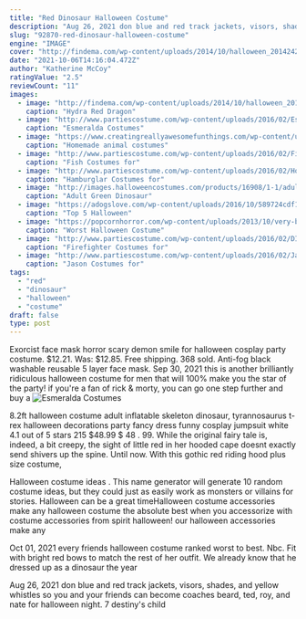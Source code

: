 ```yaml
---
title: "Red Dinosaur Halloween Costume"
description: "Aug 26, 2021 don blue and red track jackets, visors, shades, and yellow whistles so you and your friends can become coaches beard, ted, roy, and nate for halloween night. 7 destiny's child"
slug: "92870-red-dinosaur-halloween-costume"
engine: "IMAGE"
cover: "http://findema.com/wp-content/uploads/2014/10/halloween_20142423.jpg"
date: "2021-10-06T14:16:04.472Z"
author: "Katherine McCoy"
ratingValue: "2.5"
reviewCount: "11"
images:
  - image: "http://findema.com/wp-content/uploads/2014/10/halloween_20142423.jpg"
    caption: "Hydra Red Dragon"
  - image: "http://www.partiescostume.com/wp-content/uploads/2016/02/Esmeralda-Costume.jpg"
    caption: "Esmeralda Costumes"
  - image: "https://www.creatingreallyawesomefunthings.com/wp-content/uploads/2014/10/13655_963237232723_2212382_52729587_3453114_n.jpg"
    caption: "Homemade animal costumes"
  - image: "http://www.partiescostume.com/wp-content/uploads/2016/02/Fish-Costumes.jpg"
    caption: "Fish Costumes for"
  - image: "http://www.partiescostume.com/wp-content/uploads/2016/02/Homemade-Hamburglar-Costume.jpg"
    caption: "Hamburglar Costumes for"
  - image: "http://images.halloweencostumes.com/products/16908/1-1/adult-green-dinosaur-w-red-spikes.jpg"
    caption: "Adult Green Dinosaur"
  - image: "https://adogslove.com/wp-content/uploads/2016/10/589724cdf15bf5e8732622b72b4e5846.jpg"
    caption: "Top 5 Halloween"
  - image: "https://popcornhorror.com/wp-content/uploads/2013/10/very-bad-halloween-costumes_700x934_64e8.jpg"
    caption: "Worst Halloween Costume"
  - image: "http://www.partiescostume.com/wp-content/uploads/2016/02/DIY-Firefighter-Costume.jpg"
    caption: "Firefighter Costumes for"
  - image: "http://www.partiescostume.com/wp-content/uploads/2016/02/Jason-Costume-for-Kid.jpg"
    caption: "Jason Costumes for"
tags:
  - "red"
  - "dinosaur"
  - "halloween"
  - "costume"
draft: false
type: post
---
```


Exorcist face mask horror scary demon smile for halloween cosplay party costume. $12.21. Was: $12.85. Free shipping. 368 sold. Anti-fog black washable reusable 5 layer face mask. Sep 30, 2021 this is another brilliantly ridiculous halloween costume for men that will 100% make you the star of the party! if you're a fan of rick & morty, you can go one step further and buy a
![Esmeralda Costumes](http://www.partiescostume.com/wp-content/uploads/2016/02/Esmeralda-Costume.jpg "Esmeralda Costumes")

8.2ft halloween costume adult inflatable skeleton dinosaur, tyrannosaurus t-rex halloween decorations party fancy dress funny cosplay jumpsuit white 4.1 out of 5 stars 215 $48.99 $ 48 . 99. While the original fairy tale is, indeed, a bit creepy, the sight of little red in her hooded cape doesnt exactly send shivers up the spine. Until now. With this gothic red riding hood plus size costume,
<!--inArticleAds-->

<!--galleryOne-->

Halloween costume ideas . This name generator will generate 10 random costume ideas, but they could just as easily work as monsters or villains for stories. Halloween can be a great timeHalloween costume accessories make any halloween costume the absolute best when you accessorize with costume accessories from spirit halloween! our halloween accessories make any
<!--inArticleAds-->

<!--galleryTwo-->

Oct 01, 2021 every friends halloween costume ranked worst to best. Nbc.  Fit with bright red bows to match the rest of her outfit. We already know that he dressed up as a dinosaur the year
<!--galleryThree-->

Aug 26, 2021 don blue and red track jackets, visors, shades, and yellow whistles so you and your friends can become coaches beard, ted, roy, and nate for halloween night. 7 destiny's child